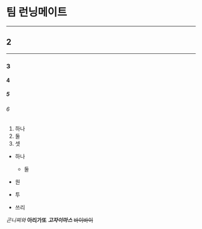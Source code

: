 # 팀 런닝메이트
------------------
## 2
********************
### 3
#### 4
##### 5
###### 6

1. 하나
2. 둘
3. 셋

- 하나
  - 둘
 
- 원
+ 투
* 쓰리

_곤니찌와_
__아리가또__
___고자이마스___
~~바이바이~~
